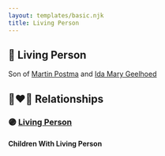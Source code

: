 ```yaml
---
layout: templates/basic.njk
title: Living Person
---
```

## 🔵 Living Person

Son of [Martin Postma](/people/7/7474832) and [Ida Mary Geelhoed](/people/1/11612484)

## 👩‍❤️‍👨 Relationships

### 🟣 [Living Person](/people/7/71317684)

#### Children With Living Person